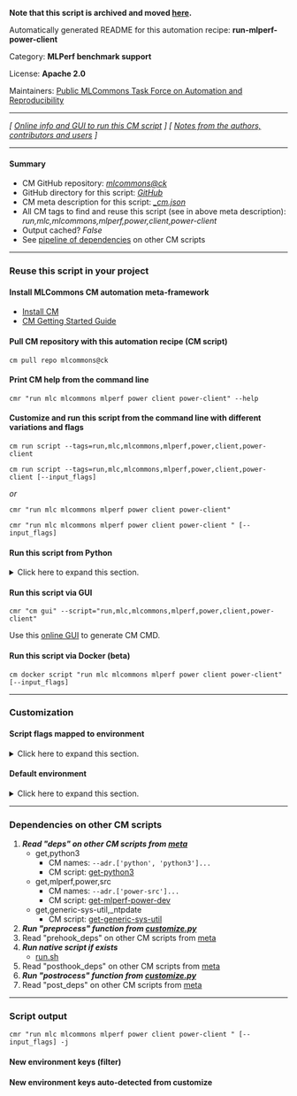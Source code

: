 **Note that this script is archived and moved [here](https://github.com/mlcommons/cm4mlops/tree/main/script/run-mlperf-power-client).**



Automatically generated README for this automation recipe: **run-mlperf-power-client**

Category: **MLPerf benchmark support**

License: **Apache 2.0**

Maintainers: [Public MLCommons Task Force on Automation and Reproducibility](https://github.com/mlcommons/ck/blob/master/docs/taskforce.md)

---
*[ [Online info and GUI to run this CM script](https://access.cknowledge.org/playground/?action=scripts&name=run-mlperf-power-client,bf6a6d0cc97b48ae) ] [ [Notes from the authors, contributors and users](README-extra.md) ]*

---
#### Summary

* CM GitHub repository: *[mlcommons@ck](https://github.com/mlcommons/ck/tree/dev/cm-mlops)*
* GitHub directory for this script: *[GitHub](https://github.com/mlcommons/ck/tree/dev/cm-mlops/script/run-mlperf-power-client)*
* CM meta description for this script: *[_cm.json](_cm.json)*
* All CM tags to find and reuse this script (see in above meta description): *run,mlc,mlcommons,mlperf,power,client,power-client*
* Output cached? *False*
* See [pipeline of dependencies](#dependencies-on-other-cm-scripts) on other CM scripts


---
### Reuse this script in your project

#### Install MLCommons CM automation meta-framework

* [Install CM](https://access.cknowledge.org/playground/?action=install)
* [CM Getting Started Guide](https://github.com/mlcommons/ck/blob/master/docs/getting-started.md)

#### Pull CM repository with this automation recipe (CM script)

```cm pull repo mlcommons@ck```

#### Print CM help from the command line

````cmr "run mlc mlcommons mlperf power client power-client" --help````

#### Customize and run this script from the command line with different variations and flags

`cm run script --tags=run,mlc,mlcommons,mlperf,power,client,power-client`

`cm run script --tags=run,mlc,mlcommons,mlperf,power,client,power-client [--input_flags]`

*or*

`cmr "run mlc mlcommons mlperf power client power-client"`

`cmr "run mlc mlcommons mlperf power client power-client " [--input_flags]`


#### Run this script from Python

<details>
<summary>Click here to expand this section.</summary>

```python

import cmind

r = cmind.access({'action':'run'
                  'automation':'script',
                  'tags':'run,mlc,mlcommons,mlperf,power,client,power-client'
                  'out':'con',
                  ...
                  (other input keys for this script)
                  ...
                 })

if r['return']>0:
    print (r['error'])

```

</details>


#### Run this script via GUI

```cmr "cm gui" --script="run,mlc,mlcommons,mlperf,power,client,power-client"```

Use this [online GUI](https://cKnowledge.org/cm-gui/?tags=run,mlc,mlcommons,mlperf,power,client,power-client) to generate CM CMD.

#### Run this script via Docker (beta)

`cm docker script "run mlc mlcommons mlperf power client power-client" [--input_flags]`

___
### Customization


#### Script flags mapped to environment
<details>
<summary>Click here to expand this section.</summary>

* `--loadgen_logs_dir=value`  &rarr;  `CM_MLPERF_LOADGEN_LOGS_DIR=value`
* `--log_dir=value`  &rarr;  `CM_MLPERF_POWER_LOG_DIR=value`
* `--max_amps=value`  &rarr;  `CM_MLPERF_POWER_MAX_AMPS=value`
* `--max_volts=value`  &rarr;  `CM_MLPERF_POWER_MAX_VOLTS=value`
* `--ntp_server=value`  &rarr;  `CM_MLPERF_POWER_NTP_SERVER=value`
* `--port=value`  &rarr;  `CM_MLPERF_POWER_SERVER_PORT=value`
* `--power_server=value`  &rarr;  `CM_MLPERF_POWER_SERVER_ADDRESS=value`
* `--run_cmd=value`  &rarr;  `CM_MLPERF_RUN_CMD=value`
* `--server=value`  &rarr;  `CM_MLPERF_POWER_SERVER_ADDRESS=value`
* `--server_port=value`  &rarr;  `CM_MLPERF_POWER_SERVER_PORT=value`
* `--timestamp=value`  &rarr;  `CM_MLPERF_POWER_TIMESTAMP=value`

**Above CLI flags can be used in the Python CM API as follows:**

```python
r=cm.access({... , "loadgen_logs_dir":...}
```

</details>

#### Default environment

<details>
<summary>Click here to expand this section.</summary>

These keys can be updated via `--env.KEY=VALUE` or `env` dictionary in `@input.json` or using script flags.

* CM_MLPERF_POWER_LOG_DIR: `logs`
* CM_MLPERF_RUN_CMD: ``
* CM_MLPERF_POWER_SERVER_ADDRESS: `localhost`
* CM_MLPERF_POWER_NTP_SERVER: `time.google.com`

</details>

___
### Dependencies on other CM scripts


  1. ***Read "deps" on other CM scripts from [meta](https://github.com/mlcommons/ck/tree/dev/cm-mlops/script/run-mlperf-power-client/_cm.json)***
     * get,python3
       * CM names: `--adr.['python', 'python3']...`
       - CM script: [get-python3](https://github.com/mlcommons/ck/tree/master/cm-mlops/script/get-python3)
     * get,mlperf,power,src
       * CM names: `--adr.['power-src']...`
       - CM script: [get-mlperf-power-dev](https://github.com/mlcommons/ck/tree/master/cm-mlops/script/get-mlperf-power-dev)
     * get,generic-sys-util,_ntpdate
       - CM script: [get-generic-sys-util](https://github.com/mlcommons/ck/tree/master/cm-mlops/script/get-generic-sys-util)
  1. ***Run "preprocess" function from [customize.py](https://github.com/mlcommons/ck/tree/dev/cm-mlops/script/run-mlperf-power-client/customize.py)***
  1. Read "prehook_deps" on other CM scripts from [meta](https://github.com/mlcommons/ck/tree/dev/cm-mlops/script/run-mlperf-power-client/_cm.json)
  1. ***Run native script if exists***
     * [run.sh](https://github.com/mlcommons/ck/tree/dev/cm-mlops/script/run-mlperf-power-client/run.sh)
  1. Read "posthook_deps" on other CM scripts from [meta](https://github.com/mlcommons/ck/tree/dev/cm-mlops/script/run-mlperf-power-client/_cm.json)
  1. ***Run "postrocess" function from [customize.py](https://github.com/mlcommons/ck/tree/dev/cm-mlops/script/run-mlperf-power-client/customize.py)***
  1. Read "post_deps" on other CM scripts from [meta](https://github.com/mlcommons/ck/tree/dev/cm-mlops/script/run-mlperf-power-client/_cm.json)

___
### Script output
`cmr "run mlc mlcommons mlperf power client power-client " [--input_flags] -j`
#### New environment keys (filter)

#### New environment keys auto-detected from customize
